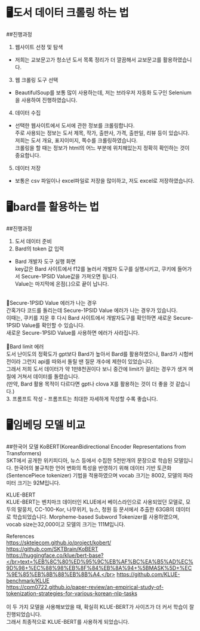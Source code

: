 # 🖥️도서 데이터 크롤링 하는 법
##진행과정
1. 웹사이트 선정 및 탐색
- 저희는 교보문고가 청소년 도서 목록 정리가 더 깔끔해서 교보문고를 활용하였습니다.</br>
3. 웹 크롤링 도구 선택
- BeautifulSoup를 보통 많이 사용하는데, 저는 브라우저 자동화 도구인 Selenium을 사용하여 진행하였습니다.</br>
4. 데이터 수집
- 선택한 웹사이트에서 도서에 관한 정보를 크롤링합니다.</br>
주로 사용되는 정보는 도서 제목, 작가, 출판사, 가격, 출판일, 리뷰 등이 있습니다.</br>
저희는 도서 개요, 표지이미지, 쪽수를 크롤링하였습니다.</br>
크롤링을 할 때는 정보가 html의 어느 부분에 위치해있는지 정확히 확인하는 것이 중요합니다.</br>
5. 데이터 저장
- 보통은 csv 파일이나 excel파일로 저장을 많이하고, 저도 excel로 저장하였습니다.</br>


# 🖥️bard를 활용하는 법
##진행과정
1. 도서 데이터 준비
2. Bard의 token 값 입력 </br>
- Bard 개발자 도구 실행 화면</br>
key값은 Bard 사이트에서 f12를 눌러서 개발자 도구를 실행시키고, 쿠키에 들어가서 Secure-1PSID Value값을 가져오면 됩니다.</br>
Value는 마지막에 온점(.)으로 끝이 납니다.</br>
</br>
📍Secure-1PSID Value 에러가 나는 경우</br>
간혹가다 코드를 돌리는데 Secure-1PSID Value 에러가 나는 경우가 있습니다.</br>
이때는, 쿠키를 지운 후 다시 Bard 사이트에서 개발자도구를 확인하면 새로운 Secure-1PSID Value를 확인할 수 있습니다.</br>
새로운 Secure-1PSID Value를 사용하면 에러가 사라집니다.</br>
</br>
📍Bard limit 에러</br>
도서 난이도의 정확도가 gpt보다 Bard가 높아서 Bard를 활용하였으나, Bard가 시험버전이라 그런지 api를 따와서 돌릴 땐 질문 개수에 제한이 있었습니다.</br>
그래서 저희 도서 데이터가 약 1만8천권이다 보니 중간에 limit가 걸리는 경우가 생겨 며칠에 거쳐서 데이터를 돌렸습니다.</br>
(만약, Bard 활용 목적이 다르다면 gpt나 clova X를 활용하는 것이 더 좋을 것 같습니다.)</br>
3. 프롬프트 작성
- 프롬프트는 최대한 자세하게 작성할 수록 좋습니다.</br>


# 🖥️임베딩 모델 비교
##한국어 모델
KoBERT(KoreanBidirectional Encoder Representations from Transformers)</br>
SKT에서 공개한 위키피디아, 뉴스 등에서 수집한 5천만개의 문장으로 학습된 모델입니다. 한국어의 불규칙한 언어 변화의 특성을 반영하기 위해 데이터 기반 토큰화(SentencePiece tokenizer) 기법을 적용하였으며 vocab 크기는 8002, 모델의 파라미터 크기는 92M입니다.</br>

KLUE-BERT</br>
KLUE-BERT는 벤치마크 데이터인 KLUE에서 베이스라인으로 사용되었던 모델로, 모두의 말뭉치, CC-100-Kor, 나무위키, 뉴스, 청원 등 문서에서 추출한 63GB의 데이터로 학습되었습니다. Morpheme-based Subword Tokenizer를 사용하였으며, vocab size는32,000이고 모델의 크기는 111M입니다.</br>

References</br>
https://sktelecom.github.io/project/kobert/</br>
https://github.com/SKTBrain/KoBERT</br>
https://huggingface.co/klue/bert-base?</br>text=%EB%8C%80%ED%95%9C%EB%AF%BC%EA%B5%AD%EC%9D%98+%EC%88%98%EB%8F%84%EB%8A%94+%5BMASK%5D+%EC%9E%85%EB%8B%88%EB%8B%A4.</br>
https://github.com/KLUE-benchmark/KLUE</br>
https://cpm0722.github.io/paper-review/an-empirical-study-of-tokenization-strategies-for-various-korean-nlp-tasks</br>
</br>
이 두 가지 모델을 사용해보았을 때, 확실히 KLUE-BERT가 사이즈가 더 커서 학습이 잘 진행되었습니다.</br>
그래서 최종적으로 KLUE-BERT를 사용하게 되었습니다.</br>

